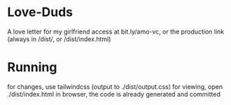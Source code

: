 # Love-Duds
A love letter for my girlfriend
access at bit.ly/amo-vc, or the production link (always in /dist/, or /dist/index.html)

# Running
for changes, use tailwindcss (output to ./dist/output.css)
for viewing, open ./dist/index.html in browser, the code is already generated and committed
